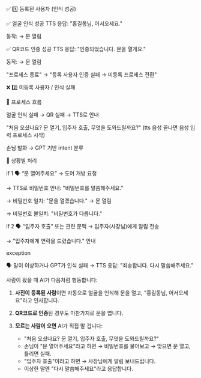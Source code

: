 ✅ 1️⃣ 등록된 사용자 (인식 성공)

✅ 얼굴 인식 성공
TTS 응답:
"홍길동님, 어서오세요."

동작:
→ 문 열림

✅ QR코드 인증 성공
TTS 응답:
"인증되었습니다. 문을 열게요."

동작:
→ 문 열림

"프로세스 종료" → "등록 사용자 인증 실패 → 미등록 프로세스 전환"

❌ 2️⃣ 미등록 사용자 / 인식 실패

🔁 프로세스 흐름

얼굴 인식 실패 → QR 실패 → TTS로 안내

"처음 오셨나요? 문 열기, 입주자 호출, 무엇을 도와드릴까요?"
(tts 음성 끝나면 음성 입력 프로세스 시작)

손님 발화 → GPT 기반 intent 분류

📌 상황별 처리

if 1
🗣 “문 열어주세요”
→ 도어 개방 요청

→ TTS로 비밀번호 안내: "비밀번호를 말씀해주세요."

→ 비밀번호 일치: "문을 열겠습니다." → 문 열림

→ 비밀번호 불일치: "비밀번호가 다릅니다."

if 2
🗣 “입주자 호출” 또는 관련 문맥
→ 입주자(사장님)에게 알림 전송

→ "입주자에게 연락을 드렸습니다." 안내

exception

🗣 말이 이상하거나 GPT가 인식 실패
→ TTS 응답: "죄송합니다. 다시 말씀해주세요."


사람이 왔을 때 AI가 다음처럼 행동합니다:

1. **사진이 등록된 사람**이면 자동으로 얼굴을 인식해 문을 열고, "홍길동님, 어서오세요"라고 인사합니다.

2. **QR코드로 인증**된 경우도 마찬가지로 문을 엽니다.

3. **모르는 사람이 오면** AI가 직접 말 겁니다:
   - "처음 오셨나요? 문 열기, 입주자 호출, 무엇을 도와드릴까요?"
   - 손님이 "문 열어주세요"라고 하면 → 비밀번호를 물어보고 → 맞으면 문 열고, 틀리면 실패.
   - "입주자 호출"이라고 하면 → 사장님에게 알림 보내드립니다.
   - 이상한 말엔 "다시 말씀해주세요"라고 응답합니다.


